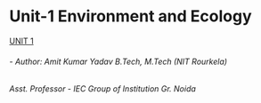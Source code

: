 # Unit-1 Environment and Ecology 

[UNIT 1](https://github.com/princekunal101/academic-section/tree/main/Studies/Environment%20and%20Echology/UNIT%201)


###### - Author: Amit Kumar Yadav B.Tech, M.Tech (NIT Rourkela)
###### Asst. Professor - IEC Group of Institution Gr. Noida
